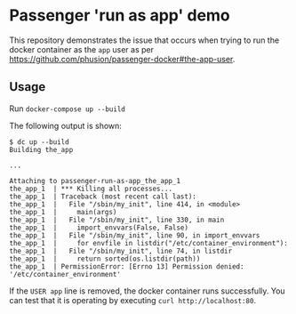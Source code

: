 # Passenger 'run as app' demo

This repository demonstrates the issue that occurs when trying to run the docker container as the `app` user as per https://github.com/phusion/passenger-docker#the-app-user.

## Usage

Run `docker-compose up --build`

The following output is shown:

```
$ dc up --build
Building the_app

...

Attaching to passenger-run-as-app_the_app_1
the_app_1  | *** Killing all processes...
the_app_1  | Traceback (most recent call last):
the_app_1  |   File "/sbin/my_init", line 414, in <module>
the_app_1  |     main(args)
the_app_1  |   File "/sbin/my_init", line 330, in main
the_app_1  |     import_envvars(False, False)
the_app_1  |   File "/sbin/my_init", line 90, in import_envvars
the_app_1  |     for envfile in listdir("/etc/container_environment"):
the_app_1  |   File "/sbin/my_init", line 74, in listdir
the_app_1  |     return sorted(os.listdir(path))
the_app_1  | PermissionError: [Errno 13] Permission denied: '/etc/container_environment'
```

If the `USER app` line is removed, the docker container runs successfully. You can test that it is operating by executing `curl http://localhost:80`.
